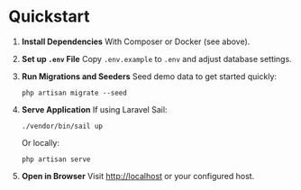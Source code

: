 # Quickstart

1. **Install Dependencies**
   With Composer or Docker (see above).

2. **Set up `.env` File**
   Copy `.env.example` to `.env` and adjust database settings.

3. **Run Migrations and Seeders**
   Seed demo data to get started quickly:

   ```shell
   php artisan migrate --seed
   ```

4. **Serve Application**
   If using Laravel Sail:

   ```shell
   ./vendor/bin/sail up
   ```

   Or locally:

   ```shell
   php artisan serve
   ```

5. **Open in Browser**
   Visit [http://localhost](http://localhost) or your configured host.
